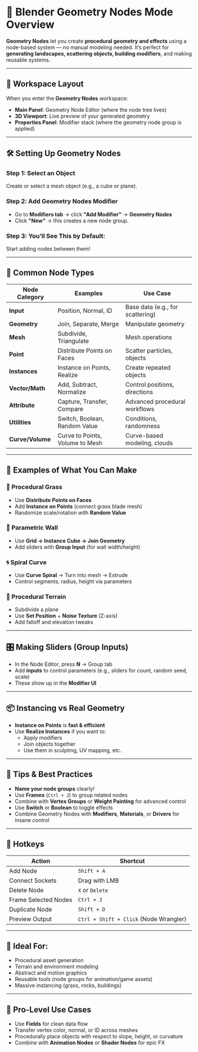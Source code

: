 # 🧬 Blender Geometry Nodes Mode Overview

**Geometry Nodes** let you create **procedural geometry and effects** using a node-based system — no manual modeling needed. It’s perfect for **generating landscapes, scattering objects, building modifiers**, and making reusable systems.

---

## 🧭 Workspace Layout

When you enter the **Geometry Nodes** workspace:

- **Main Panel**: Geometry Node Editor (where the node tree lives)
- **3D Viewport**: Live preview of your generated geometry
- **Properties Panel**: Modifier stack (where the geometry node group is applied)

---

## 🛠️ Setting Up Geometry Nodes

### Step 1: Select an Object
Create or select a mesh object (e.g., a cube or plane).

### Step 2: Add Geometry Nodes Modifier
- Go to **Modifiers tab** → click **"Add Modifier"** → **Geometry Nodes**
- Click **"New"** → this creates a new node group.

### Step 3: You’ll See This by Default:

Start adding nodes between them!

---

## 🧩 Common Node Types

| Node Category       | Examples                          | Use Case                            |
|---------------------|-----------------------------------|-------------------------------------|
| **Input**           | Position, Normal, ID              | Base data (e.g., for scattering)    |
| **Geometry**        | Join, Separate, Merge             | Manipulate geometry                 |
| **Mesh**            | Subdivide, Triangulate            | Mesh operations                     |
| **Point**           | Distribute Points on Faces        | Scatter particles, objects          |
| **Instances**       | Instance on Points, Realize       | Create repeated objects             |
| **Vector/Math**     | Add, Subtract, Normalize          | Control positions, directions       |
| **Attribute**       | Capture, Transfer, Compare        | Advanced procedural workflows       |
| **Utilities**       | Switch, Boolean, Random Value     | Conditions, randomness              |
| **Curve/Volume**    | Curve to Points, Volume to Mesh   | Curve-based modeling, clouds        |

---

## 🎨 Examples of What You Can Make

### 🌿 Procedural Grass
- Use **Distribute Points on Faces**
- Add **Instance on Points** (connect grass blade mesh)
- Randomize scale/rotation with **Random Value**

### 🧱 Parametric Wall
- Use **Grid → Instance Cube → Join Geometry**
- Add sliders with **Group Input** (for wall width/height)

### 🌀 Spiral Curve
- Use **Curve Spiral** → Turn into mesh → Extrude
- Control segments, radius, height via parameters

### 🌄 Procedural Terrain
- Subdivide a plane
- Use **Set Position** + **Noise Texture** (Z-axis)
- Add falloff and elevation tweaks

---

## 🎛️ Making Sliders (Group Inputs)

- In the Node Editor, press **N** → Group tab
- Add **inputs** to control parameters (e.g., sliders for count, random seed, scale)
- These show up in the **Modifier UI**

---

## 📦 Instancing vs Real Geometry

- **Instance on Points** is **fast & efficient**
- Use **Realize Instances** if you want to:
  - Apply modifiers
  - Join objects together
  - Use them in sculpting, UV mapping, etc.

---

## 🧠 Tips & Best Practices

- **Name your node groups** clearly!
- Use **Frames** (`Ctrl + J`) to group related nodes
- Combine with **Vertex Groups** or **Weight Painting** for advanced control
- Use **Switch** or **Boolean** to toggle effects
- Combine Geometry Nodes with **Modifiers**, **Materials**, or **Drivers** for insane control

---

## 🔑 Hotkeys

| Action                     | Shortcut       |
|----------------------------|----------------|
| Add Node                   | `Shift + A`    |
| Connect Sockets            | Drag with LMB  |
| Delete Node                | `X` or `Delete`|
| Frame Selected Nodes       | `Ctrl + J`     |
| Duplicate Node             | `Shift + D`    |
| Preview Output             | `Ctrl + Shift + Click` (Node Wrangler) |

---

## 🎯 Ideal For:

- Procedural asset generation
- Terrain and environment modeling
- Abstract and motion graphics
- Reusable tools (node groups for animation/game assets)
- Massive instancing (grass, rocks, buildings)

---

## 🧪 Pro-Level Use Cases

- Use **Fields** for clean data flow
- Transfer vertex color, normal, or ID across meshes
- Procedurally place objects with respect to slope, height, or curvature
- Combine with **Animation Nodes** or **Shader Nodes** for epic FX


